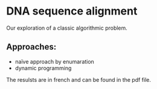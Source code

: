 # DNA sequence alignment

Our exploration of a classic algorithmic problem.

## Approaches:

- naïve approach by enumaration
- dynamic programming

The resulsts are in french and can be found in the pdf file.
